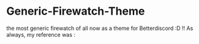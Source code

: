 # Generic-Firewatch-Theme
the most generic firewatch of all now as a theme for Betterdiscord :D !!  As always, my reference was :
